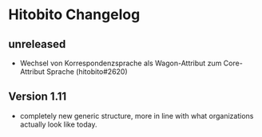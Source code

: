 # Hitobito Changelog

## unreleased

* Wechsel von Korrespondenzsprache als Wagon-Attribut zum Core-Attribut Sprache (hitobito#2620)

## Version 1.11

* completely new generic structure, more in line with what organizations actually look like today.

